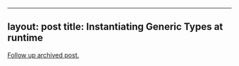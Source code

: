 
---
layout: post
title: Instantiating Generic Types at runtime
---
[Follow up archived post.](/alex.ciobanu.org/index678b.html)